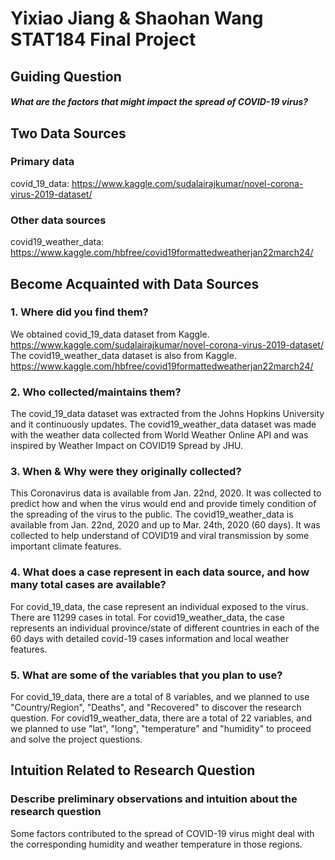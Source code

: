 # Yixiao Jiang & Shaohan Wang STAT184 Final Project

## Guiding Question
##### What are the factors that might impact the spread of COVID-19 virus?

## Two Data Sources
### Primary data 
covid_19_data: <https://www.kaggle.com/sudalairajkumar/novel-corona-virus-2019-dataset/>
### Other data sources 
covid19_weather_data: <https://www.kaggle.com/hbfree/covid19formattedweatherjan22march24/>

## Become Acquainted with Data Sources
### 1. Where did you find them?
We obtained covid_19_data dataset from Kaggle. 
<https://www.kaggle.com/sudalairajkumar/novel-corona-virus-2019-dataset/>
The covid19_weather_data dataset is also from Kaggle.
<https://www.kaggle.com/hbfree/covid19formattedweatherjan22march24/>
### 2. Who collected/maintains them?
The covid_19_data dataset was extracted from the Johns Hopkins University and it continuously updates. 
The covid19_weather_data dataset was made with the weather data collected from World Weather Online API and was inspired by Weather Impact on COVID19 Spread by JHU. 
### 3. When & Why were they originally collected?
This Coronavirus data is available from Jan. 22nd, 2020. It was collected to predict how and when the virus would end and provide timely condition of the spreading of the virus to the public.
The covid19_weather_data is available from Jan. 22nd, 2020 and up to Mar. 24th, 2020 (60 days). It was collected to help understand of COVID19 and viral transmission by some important climate features.
### 4. What does a case represent in each data source, and how many total cases are available?
For covid_19_data, the case represent an individual exposed to the virus. There are 11299 cases in total. 
For covid19_weather_data, the case represents an individual province/state of different countries in each of the 60 days with detailed covid-19 cases information and local weather features. 
### 5. What are some of the variables that you plan to use?
For covid_19_data, there are a total of 8 variables, and we planned to use "Country/Region",  "Deaths", and "Recovered" to discover the research question. 
For covid19_weather_data, there are a total of 22 variables, and we planned to use "lat", "long", "temperature" and "humidity" to proceed and solve the project questions.

## Intuition Related to Research Question
### Describe preliminary observations and intuition about the research question
Some factors contributed to the spread of COVID-19 virus might deal with the corresponding humidity and weather temperature in those regions.
